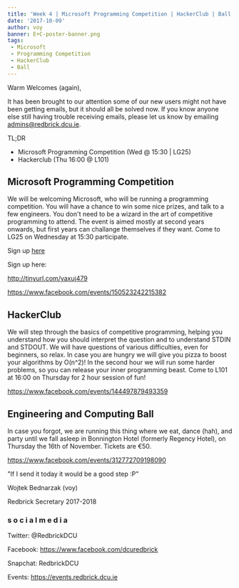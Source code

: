 ```yaml
---
title: 'Week 4 | Microsoft Programming Competition | HackerClub | Ball'
date: '2017-10-09'
author: voy
banner: E+C-poster-banner.png
tags:
 - Microsoft
 - Programming Competition
 - HackerClub
 - Ball
---
```


Warm Welcomes (again),

It has been brought to our attention some of our new users might not have been getting emails, but it should all be solved now. If you know anyone else still having trouble receiving emails, please let us know by emailing admins@redbrick.dcu.ie.

TL;DR
- Microsoft Programming Competition (Wed @ 15:30 | LG25)
- Hackerclub (Thu 16:00 @ L101)

<!-- more -->

## Microsoft Programming Competition

We will be welcoming Microsoft, who will be running a programming competition. You will have a chance to win some nice prizes, and talk to a few engineers. You don't need to be a wizard in the art of competitive programming to attend. The event is aimed mostly at second years onwards, but first years can challange themselves if they want. Come to LG25 on Wednesday at 15:30 participate.

Sign up [here](http://tinyurl.com/yaxuj479)

Sign up here:

http://tinyurl.com/yaxuj479


https://www.facebook.com/events/150523242215382

## HackerClub

We will step through the basics of competitive programming, helping you understand how you should interpret the question and to understand STDIN and STDOUT. We will have questions of various difficulties, even for beginners, so relax. In case you are hungry we will give you pizza to boost your algorithms by O(n^2)! In the second hour we will run some harder problems, so you can release your inner programming beast. Come to L101 at 16:00 on Thursday for 2 hour session of fun!

https://www.facebook.com/events/144497879493359

## Engineering and Computing Ball

In case you forgot, we are running this thing where we eat, dance (hah), and party until we fall asleep in Bonnington Hotel (formerly Regency Hotel), on Thursday the 16th of November. Tickets are €50.

https://www.facebook.com/events/312772709198090

"If I send it today it would be a good step :P"

Wojtek Bednarzak (voy)

Redbrick Secretary 2017-2018

### s o c i a l m e d i a

Twitter: @RedbrickDCU

Facebook: https://www.facebook.com/dcuredbrick

Snapchat: RedbrickDCU

Events: https://events.redbrick.dcu.ie
